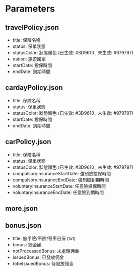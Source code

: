 # Parameters

## travelPolicy.json
- title: 保險名稱
- status: 保單狀態
- statusColor: 狀態顏色 (已生效: #3D9610 , 未生效: #979797)
- nation: 旅遊國家
- startDate: 投保時間
- endDate: 到期時間

## cardayPolicy.json
- title: 保險名稱
- status: 保單狀態
- statusColor: 狀態顏色 (已生效: #3D9610 , 未生效: #979797)
- startDate: 投保時間
- endDate: 到期時間


## carPolicy.json
- title: 保險名稱
- status: 保單狀態
- statusColor: 狀態顏色 (已生效: #3D9610 , 未生效: #979797)
- compulsoryInsuranceStartDate: 強制險投保時間
- compulsoryInsuranceEndDate: 強制險到期時間
- voluntaryInsuranceStartDate: 任意險投保時間
- voluntaryInsuranceEndDate: 任意險到期時間


## more.json
<!-- - travelTitle: 更多/查看 旅平險 保單 (txt)
- travelUri: 旅平險連結
- carTitle: 更多/查看 車險 保單 (txt)
- carUri: 車險連結
- cardayTitle: 更多/查看 租車日保 保單 (txt)
- cardaylUri: 租車日保連結 -->


## bonus.json
- title: 旅平險/車險/租車日保 (txt)
- bonus: 總金額
- notProcessedBonus: 未處理佣金
- issuedBonus: 已發放佣金
- tobeIssuedBonus: 待發放佣金